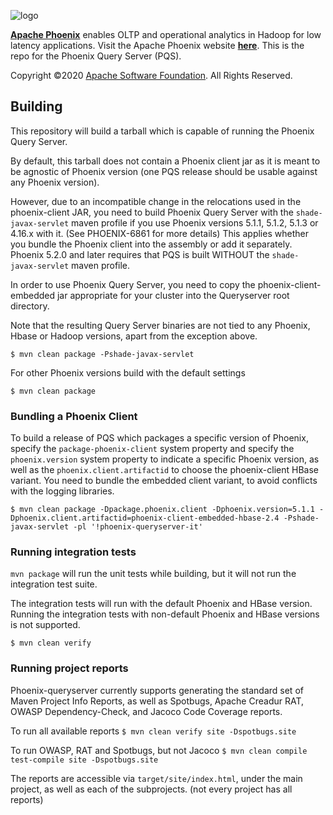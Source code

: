 <!--
Licensed to the Apache Software Foundation (ASF) under one or more
contributor license agreements.  See the NOTICE file distributed with
this work for additional information regarding copyright ownership.
The ASF licenses this file to You under the Apache License, Version 2.0
(the "License"); you may not use this file except in compliance with
the License.  You may obtain a copy of the License at

http://www.apache.org/licenses/LICENSE-2.0

Unless required by applicable law or agreed to in writing, software
distributed under the License is distributed on an "AS IS" BASIS,
WITHOUT WARRANTIES OR CONDITIONS OF ANY KIND, either express or implied.
See the License for the specific language governing permissions and
limitations under the License.
-->

![logo](https://phoenix.apache.org/images/phoenix-logo-small.png)

<b>[Apache Phoenix](http://phoenix.apache.org/)</b> enables OLTP and operational analytics in Hadoop for low latency applications. Visit the Apache Phoenix website <b>[here](http://phoenix.apache.org/)</b>. This is the repo for the Phoenix Query Server (PQS).

Copyright ©2020 [Apache Software Foundation](http://www.apache.org/). All Rights Reserved.

## Building

This repository will build a tarball which is capable of running the Phoenix Query Server.

By default, this tarball does not contain a Phoenix client jar as it is meant to be agnostic
of Phoenix version (one PQS release should be usable against any Phoenix version).

However, due to an incompatible change in the relocations used in the phoenix-client JAR, you need to build
Phoenix Query Server with the `shade-javax-servlet` maven profile if you use Phoenix versions
5.1.1, 5.1.2, 5.1.3 or 4.16.x with it. (See PHOENIX-6861 for more details)
This applies whether you bundle the Phoenix client into the assembly or add it separately.
Phoenix 5.2.0 and later requires that PQS is built WITHOUT the `shade-javax-servlet` maven profile.

In order to use Phoenix Query Server, you need to copy the phoenix-client-embedded jar appropriate
for your cluster into the Queryserver root directory.

Note that the resulting Query Server binaries are not tied to any Phoenix, Hbase or Hadoop versions,
apart from the exception above.


```
$ mvn clean package -Pshade-javax-servlet
```

For other Phoenix versions build with the default settings

```
$ mvn clean package
```

### Bundling a Phoenix Client

To build a release of PQS which packages a specific version of Phoenix, specify the `package-phoenix-client` system property
and specify the `phoenix.version` system property to indicate a specific Phoenix version, as well as
the `phoenix.client.artifactid` to choose the phoenix-client HBase variant.
You need to bundle the embedded client variant, to avoid conflicts with the logging libraries.

```
$ mvn clean package -Dpackage.phoenix.client -Dphoenix.version=5.1.1 -Dphoenix.client.artifactid=phoenix-client-embedded-hbase-2.4 -Pshade-javax-servlet -pl '!phoenix-queryserver-it'
```

### Running integration tests

`mvn package` will run the unit tests while building, but it will not run the integration test suite.

The integration tests will run with the default Phoenix and HBase version.
Running the integration tests with non-default Phoenix and HBase versions is not supported.

```
$ mvn clean verify
```

### Running project reports

Phoenix-queryserver currently supports generating the standard set of Maven Project Info Reports,
as well as Spotbugs, Apache Creadur RAT, OWASP Dependency-Check, and Jacoco Code Coverage reports.

To run all available reports
`$ mvn clean verify site -Dspotbugs.site`

To run OWASP, RAT and Spotbugs, but not Jacoco
`$ mvn clean compile test-compile site -Dspotbugs.site`

The reports are accessible via `target/site/index.html`, under the main project,
as well as each of the subprojects. (not every project has all reports)
